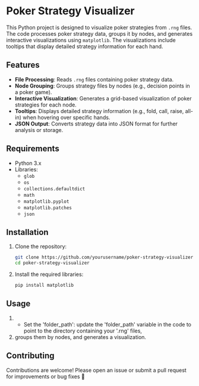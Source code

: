 # Poker Strategy Visualizer

This Python project is designed to visualize poker strategies from `.rng` files. The code processes poker strategy data, groups it by nodes, and generates interactive visualizations using `matplotlib`. The visualizations include tooltips that display detailed strategy information for each hand.

## Features

- **File Processing**: Reads `.rng` files containing poker strategy data.
- **Node Grouping**: Groups strategy files by nodes (e.g., decision points in a poker game).
- **Interactive Visualization**: Generates a grid-based visualization of poker strategies for each node.
- **Tooltips**: Displays detailed strategy information (e.g., fold, call, raise, all-in) when hovering over specific hands.
- **JSON Output**: Converts strategy data into JSON format for further analysis or storage.

## Requirements

- Python 3.x
- Libraries:
  - `glob`
  - `os`
  - `collections.defaultdict`
  - `math`
  - `matplotlib.pyplot`
  - `matplotlib.patches`
  - `json`

## Installation

1. Clone the repository:
   ```bash
   git clone https://github.com/yourusername/poker-strategy-visualizer.git
   cd poker-strategy-visualizer

2. Install the required libraries:
   ```bash
   pip install matplotlib

## Usage

1. - Set the 'folder_path': update the 'folder_path' variable in the code to point to the directory containing your '.rng' files,
2. groups them by nodes, and generates a visualization.

## Contributing

Contributions are welcome! Please open an issue or submit a pull request for improvements or bug fixes 🤩
